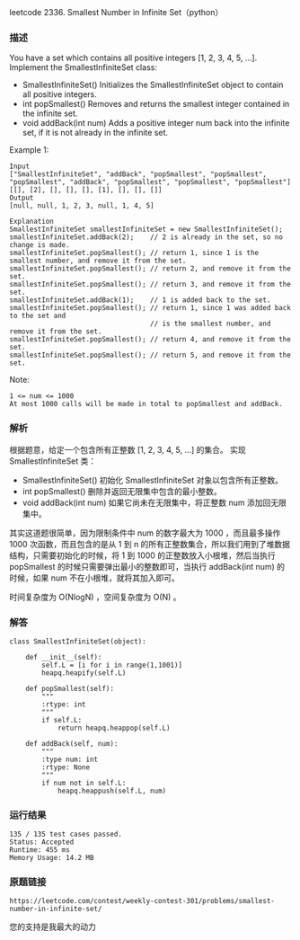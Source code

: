 leetcode  2336. Smallest Number in Infinite Set（python）




### 描述

You have a set which contains all positive integers [1, 2, 3, 4, 5, ...]. Implement the SmallestInfiniteSet class:

* SmallestInfiniteSet() Initializes the SmallestInfiniteSet object to contain all positive integers.
* int popSmallest() Removes and returns the smallest integer contained in the infinite set.
* void addBack(int num) Adds a positive integer num back into the infinite set, if it is not already in the infinite set.



Example 1:

	Input
	["SmallestInfiniteSet", "addBack", "popSmallest", "popSmallest", "popSmallest", "addBack", "popSmallest", "popSmallest", "popSmallest"]
	[[], [2], [], [], [], [1], [], [], []]
	Output
	[null, null, 1, 2, 3, null, 1, 4, 5]
	
	Explanation
	SmallestInfiniteSet smallestInfiniteSet = new SmallestInfiniteSet();
	smallestInfiniteSet.addBack(2);    // 2 is already in the set, so no change is made.
	smallestInfiniteSet.popSmallest(); // return 1, since 1 is the smallest number, and remove it from the set.
	smallestInfiniteSet.popSmallest(); // return 2, and remove it from the set.
	smallestInfiniteSet.popSmallest(); // return 3, and remove it from the set.
	smallestInfiniteSet.addBack(1);    // 1 is added back to the set.
	smallestInfiniteSet.popSmallest(); // return 1, since 1 was added back to the set and
	                                   // is the smallest number, and remove it from the set.
	smallestInfiniteSet.popSmallest(); // return 4, and remove it from the set.
	smallestInfiniteSet.popSmallest(); // return 5, and remove it from the set.






Note:

	1 <= num <= 1000
	At most 1000 calls will be made in total to popSmallest and addBack.


### 解析

根据题意，给定一个包含所有正整数 [1, 2, 3, 4, 5, ...] 的集合。 实现 SmallestInfiniteSet 类：

* SmallestInfiniteSet() 初始化 SmallestInfiniteSet 对象以包含所有正整数。
* int popSmallest() 删除并返回无限集中包含的最小整数。
* void addBack(int num) 如果它尚未在无限集中，将正整数 num 添加回无限集中。

其实这道题很简单，因为限制条件中 num 的数字最大为 1000 ，而且最多操作 1000 次函数，而且包含的是从 1 到 n 的所有正整数集合，所以我们用到了堆数据结构，只需要初始化的时候，将 1 到 1000 的正整数放入小根堆，然后当执行 popSmallest 的时候只需要弹出最小的整数即可，当执行 addBack(int num) 的时候，如果  num 不在小根堆，就将其加入即可。

时间复杂度为 O(NlogN) ，空间复杂度为 O(N) 。


### 解答

	class SmallestInfiniteSet(object):
	
	    def __init__(self):
	        self.L = [i for i in range(1,1001)]
	        heapq.heapify(self.L)
	
	    def popSmallest(self):
	        """
	        :rtype: int
	        """
	        if self.L:
	            return heapq.heappop(self.L)
	
	    def addBack(self, num):
	        """
	        :type num: int
	        :rtype: None
	        """
	        if num not in self.L:
	            heapq.heappush(self.L, num)

### 运行结果

		
	135 / 135 test cases passed.
	Status: Accepted
	Runtime: 455 ms
	Memory Usage: 14.2 MB
### 原题链接

	https://leetcode.com/contest/weekly-contest-301/problems/smallest-number-in-infinite-set/


您的支持是我最大的动力
